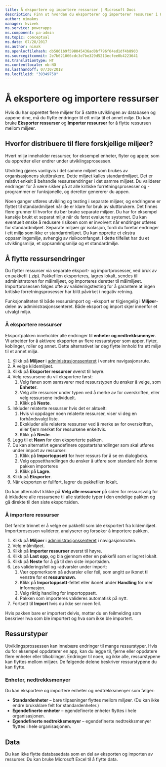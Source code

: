 ```yaml
---
title: Å eksportere og importere ressurser | Microsoft Docs
description: Finn ut hvordan du eksporterer og importerer ressurser i PowerApps
author: nimakms
manager: kvivek
ms.service: powerapps
ms.component: pa-admin
ms.topic: conceptual
ms.date: 07/28/2017
ms.author: nimak
ms.openlocfilehash: db5861b9f598045436ad0bf796f04ed1df4b8903
ms.sourcegitcommit: 2e7b621066cdc3e7be329d5213ecfee0b4223641
ms.translationtype: HT
ms.contentlocale: nb-NO
ms.lasthandoff: 07/30/2018
ms.locfileid: "39349758"
---
```

# <a name="export-and-import-resources"></a>Å eksportere og importere ressurser
Hvis du har opprettet flere miljøer for å støtte utviklingen av databasen og appene dine, må du flytte endringer til ett miljø til et annet miljø. Du kan bruke **Eksporter ressurser** og **Importer ressurser** for å flytte ressursen mellom miljøer.

## <a name="why-use-multiple-environments"></a>Hvorfor distribuere til flere forskjellige miljøer?
Hvert miljø inneholder ressurser, for eksempel enheter, flyter og apper, som du oppretter eller endrer under utviklingsprosessen. 

Utvikling gjøres vanligvis i det samme miljøet som brukes av organisasjonens sluttbrukere. Dette miljøet kalles standardmiljøet. Det er relativt enkelt å behandle ressursendringer i det samme miljøet. Du validerer endringer for å være sikker på at alle kritiske forretningsprosesser og -programmer er funksjonelle, og deretter genererer du appen.

Noen ganger utføres utvikling og testing i separate miljøer, og endringene er flyttet til standardmiljøet når de er klare for bruk av sluttbrukere. Det finnes flere grunner til hvorfor du bør bruke separate miljøer. Du har for eksempel kanskje brukt et separat miljø når du først evaluerte systemet. Du kan eventuelt ønske å redusere risikoen som er involvert når endringer utføres for standardmiljøet. Separate miljøer gir isolasjon, fordi du foretar endringer i ett miljø som ikke er standardmiljøet. Du kan opprette et ekstra oppsamlingsmiljø, avhengig av risikoomfanget. I dette tilfellet har du et utviklingsmiljø, et oppsamlingsmiljø og et standardmiljø.

## <a name="moving-resource-changes"></a>Å flytte ressursendringer
Du flytter ressurser via separate eksport- og importprosesser, ved bruk av en pakkefil (.zip). Pakkefilen eksporteres, lagres lokalt, sendes til administratoren for målmiljøet, og importeres deretter til målmiljøet. Importprosessen følges ofte av valideringstesting for å garantere at ingen kritiske forretningsprosesser har blitt påvirket i negativ retning.

Funksjonaliteten til både ressursimport og -eksport er tilgjengelig i **Miljøer**-delen av administrasjonssenteret. Både eksport og import skjer innenfor et utvalgt miljø.

### <a name="export-resources"></a>Å eksportere ressurser
Eksportpakken inneholder alle endringer til **enheter og nedtrekksmenyer**. Vi arbeider for å aktivere eksporten av flere ressurstyper som apper, flyter, koblinger, roller og annet. Dette alternativet lar deg flytte innhold fra ett miljø til et annet miljø.

1. Klikk på **Miljøer** i [administrasjonssenteret](https://admin.powerapps.com) i venstre navigasjonsrute.
2. Å velge kildemiljøet.
3. Klikk på **Eksporter ressurser** øverst til høyre.
4. Velg ressursene du vil eksportere først:
   1. Velg fanen som samsvarer med ressurstypen du ønsker å velge, som **Enheter**.
   2. Velg alle ressurser under typen ved å merke av for overskriften, eller velg ressursene individuelt.
   3. Klikk på **Neste**.
5. Inkluder relaterte ressurser hvis det er aktuelt:
   1. Hvis vi oppdager noen relaterte ressurser, viser vi deg en forhåndsvalgt liste.
   2. Ekskluder alle relaterte ressurser ved å merke av for overskriften, eller fjern merket for ressursene enkeltvis.
   3. Klikk på **Neste**.
6. Legg til et **Navn** for den eksporterte pakken.
7. Du kan alternativt egendefinere oppstartshandlinger som skal utføres under import av ressurser:
   1. Klikk på **Importoppsett** for hver ressurs for å se en dialogboks.
   2. Velg oppsetthandlingen du ønsker å utføre som standard når denne pakken importeres
   3. Klikk på **Lagre**.
8. Klikk på **Eksporter**.
9. Når eksporten er fullført, lagrer du pakkefilen lokalt.

Du kan alternativt klikke på **Velg alle ressurser** på siden for ressursvalg for å inkludere alle ressursene til alle støttede typer i den endelige pakken og gå direkte til den siste eksportsiden.

### <a name="import-resources"></a>Å importere ressurser
Det første trinnet er å velge en pakkefil som ble eksportert fra kildemiljøet. Importprosessen validerer, analyserer og forsøker å importere pakken.

1. Klikk på **Miljøer** i [administrasjonssenteret](https://admin.powerapps.com) i navigasjonsruten.
2. Velg målmiljøet.
3. Klikk på **Importer ressurser** øverst til høyre.
4. Klikk på **Last opp**, og bla gjennom etter en pakkefil som er lagret lokalt.
5. Klikk på **Neste** for å gå til den siste importsiden.
6. Løs valideringsfeil og -advarsler under import:
   1. Vær oppmerksom på advarsler eller feil, som angitt av ikonet til venstre for et **ressursnavn**.
   2. Klikk på **Importoppsett**-feltet eller ikonet under **Handling** for mer informasjon.
   3. Velg riktig handling for importoppsett.
   4. Pakken som importeres valideres automatisk på nytt.
7. Fortsett til **Import** hvis du ikke ser noen feil.

Hvis pakken bare er importert delvis, mottar du en feilmelding som beskriver hva som ble importert og hva som ikke ble importert.

## <a name="resource-types"></a>Ressurstyper
Utviklingsprossessen kan innebære endringer til mange ressurstyper. Hvis du for eksempel oppdaterer en app, kan du legge til, fjerne eller oppdatere flere enheter eller tilkoblinger. Endringer til noen, og ikke alle, ressurstypene kan flyttes mellom miljøer. De følgende delene beskriver ressurstypene du kan flytte.

### <a name="entities-picklists"></a>Enheter, nedtrekksmenyer
Du kan eksportere og importere enheter og nedtrekksmenyer som følger:

* **Standardenheter** – bare tilpasninger flyttes mellom miljøer. (Du kan ikke endre bruksklare felt for standardenheter.)
* **Egendefinerte enheter** – egendefinerte enheter flyttes i hele organisasjonen.
* **Egendefinerte nedtrekksmenyer** – egendefinerte nedtrekksmenyer flyttes i hele organisasjonen.

## <a name="data"></a>Data
Du kan ikke flytte databasedata som en del av eksporten og importen av ressurser. Du kan bruke Microsoft Excel til å flytte data. 

